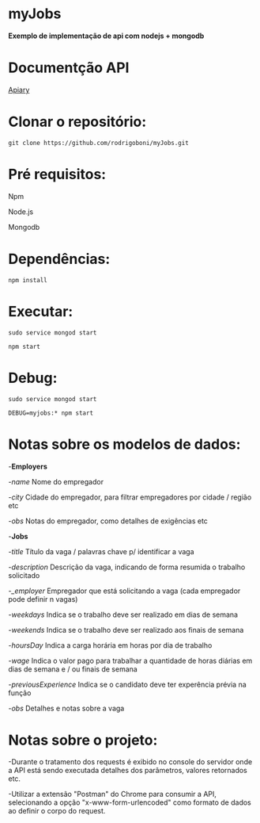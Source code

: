 # myJobs
**Exemplo de implementação de api com nodejs + mongodb**

# Documentção API
[Apiary](http://docs.myjobs2.apiary.io)

# Clonar o repositório:
`git clone https://github.com/rodrigoboni/myJobs.git`

# Pré requisitos:
Npm

Node.js

Mongodb

# Dependências:
`npm install`

# Executar:
`sudo service mongod start`

`npm start`

# Debug:
`sudo service mongod start`

`DEBUG=myjobs:* npm start`

# Notas sobre os modelos de dados:
-**Employers**

  -*name* Nome do empregador

  -*city* Cidade do empregador, para filtrar empregadores por cidade / região etc

  -*obs* Notas do empregador, como detalhes de exigências etc




-**Jobs**

  -*title* Título da vaga / palavras chave p/ identificar a vaga

  -*description* Descrição da vaga, indicando de forma resumida o trabalho solicitado

  -*_employer* Empregador que está solicitando a vaga (cada empregador pode definir n vagas)

  -*weekdays* Indica se o trabalho deve ser realizado em dias de semana

  -*weekends* Indica se o trabalho deve ser realizado aos finais de semana

  -*hoursDay* Indica a carga horária em horas por dia de trabalho

  -*wage* Indica o valor pago para trabalhar a quantidade de horas diárias em dias de semana e / ou finais de semana

  -*previousExperience* Indica se o candidato deve ter experência prévia na função

  -*obs* Detalhes e notas sobre a vaga


# Notas sobre o projeto:
-Durante o tratamento dos requests é exibido no console do servidor onde a API está sendo executada detalhes dos parâmetros, valores retornados etc.

-Utilizar a extensão "Postman" do Chrome para consumir a API, selecionando a opção "x-www-form-urlencoded" como formato de dados ao definir o corpo do request.